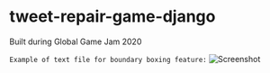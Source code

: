 # tweet-repair-game-django

Built during Global Game Jam 2020

```Example of text file for boundary boxing feature:```
![Screenshot](https://github.com/LeeWannacott/tweet-repair-game-django/blob/master/Picture_of_tweet_repair_game.png)
